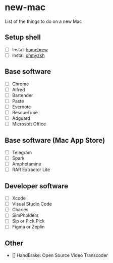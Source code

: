 # new-mac
List of the things to do on a new Mac


## Setup shell

- [ ] Install [homebrew](https://brew.sh)
- [ ] Install [ohmyzsh](https://github.com/ohmyzsh/ohmyzsh) 

## Base software

- [ ] Chrome
- [ ] Alfred
- [ ] Bartender
- [ ] Paste
- [ ] Evernote
- [ ] RescueTime
- [ ] Adguard
- [ ] Microsoft Office

## Base software (Mac App Store)

- [ ] Telegram
- [ ] Spark
- [ ] Amphetamine
- [ ] RAR Extractor Lite

## Developer software

- [ ] Xcode
- [ ] Visual Studio Code
- [ ] Charles
- [ ] SimPholders
- [ ] Sip or Pick Pick
- [ ] Figma or Zeplin

## Other
- [] HandBrake: Open Source Video Transcoder





